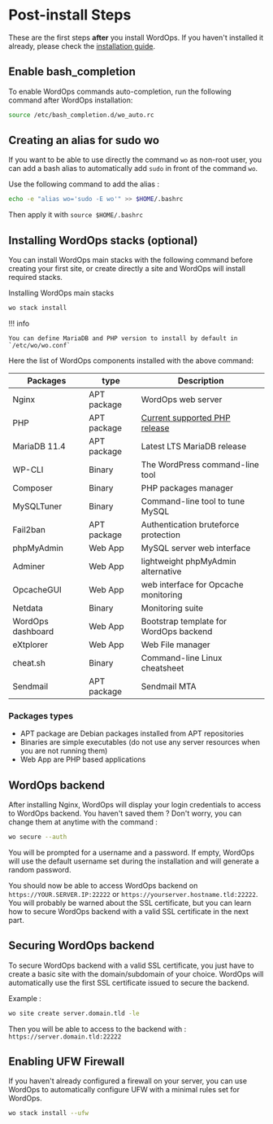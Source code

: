 # Post-install Steps

These are the first steps **after** you install WordOps. If you haven't installed it already, please check the [installation guide](installation-guide.md).

## Enable bash_completion

To enable WordOps commands auto-completion, run the following command after WordOps installation:

```bash
source /etc/bash_completion.d/wo_auto.rc
```

## Creating an alias for sudo wo

If you want to be able to use directly the command `wo` as non-root user, you can add a bash alias to automatically add `sudo` in front of the command `wo`.

Use the following command to add the alias :

```bash
echo -e "alias wo='sudo -E wo'" >> $HOME/.bashrc
```

Then apply it with `source $HOME/.bashrc`

## Installing WordOps stacks (optional)

You can install WordOps main stacks with the following command before creating your first site, or create directly a site and WordOps will install required stacks.

Installing WordOps main stacks

```bash
wo stack install
```

!!! info

<!-- prettier-ignore -->
    You can define MariaDB and PHP version to install by default in `/etc/wo/wo.conf`

<!-- prettier-ignore-end -->

<asciinema-player src="/images/stackinstall.cast" autoplay loop cols="125" rows="30"></asciinema-player>

Here the list of WordOps components installed with the above command:

| Packages          | type        | Description                                                 |
| ----------------- | ----------- | ----------------------------------------------------------- |
| Nginx             | APT package | WordOps web server                                          |
| PHP               | APT package | [Current supported PHP release](https://endoflife.date/php) |
| MariaDB 11.4      | APT package | Latest LTS MariaDB release                                  |
| WP-CLI            | Binary      | The WordPress command-line tool                             |
| Composer          | Binary      | PHP packages manager                                        |
| MySQLTuner        | Binary      | Command-line tool to tune MySQL                             |
| Fail2ban          | APT package | Authentication bruteforce protection                        |
| phpMyAdmin        | Web App     | MySQL server web interface                                  |
| Adminer           | Web App     | lightweight phpMyAdmin alternative                          |
| OpcacheGUI        | Web App     | web interface for Opcache monitoring                        |
| Netdata           | Binary      | Monitoring suite                                            |
| WordOps dashboard | Web App     | Bootstrap template for WordOps backend                      |
| eXtplorer         | Web App     | Web File manager                                            |
| cheat.sh          | Binary      | Command-line Linux cheatsheet                               |
| Sendmail          | APT package | Sendmail MTA                                                |

### Packages types

-   APT package are Debian packages installed from APT repositories
-   Binaries are simple executables (do not use any server resources when you are not running them)
-   Web App are PHP based applications

## WordOps backend

After installing Nginx, WordOps will display your login credentials to access to WordOps backend.
You haven't saved them ? Don't worry, you can change them at anytime with the command :

```bash
wo secure --auth
```

You will be prompted for a username and a password. If empty, WordOps will use the default username set during the installation and will generate a random password.

You should now be able to access WordOps backend on `https://YOUR.SERVER.IP:22222` or `https://yourserver.hostname.tld:22222`. You will probably be warned about the SSL certificate, but you can learn how to secure WordOps backend with a valid SSL certificate in the next part.

## Securing WordOps backend

To secure WordOps backend with a valid SSL certificate, you just have to create a basic site with the domain/subdomain of your choice. WordOps will automatically use the first SSL certificate issued to secure the backend.

Example :

```bash
wo site create server.domain.tld -le
```

Then you will be able to access to the backend with : `https://server.domain.tld:22222`

## Enabling UFW Firewall

If you haven't already configured a firewall on your server, you can use WordOps to automatically configure UFW with a minimal rules set for WordOps.

```bash
wo stack install --ufw
```
